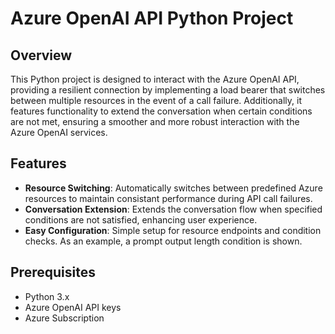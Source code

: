 # Azure OpenAI API Python Project

## Overview

This Python project is designed to interact with the Azure OpenAI API, providing a resilient connection by implementing a load bearer that switches between multiple resources in the event of a call failure. Additionally, it features functionality to extend the conversation when certain conditions are not met, ensuring a smoother and more robust interaction with the Azure OpenAI services.

## Features
- **Resource Switching**: Automatically switches between predefined Azure resources to maintain consistant performance during API call failures.
- **Conversation Extension**: Extends the conversation flow when specified conditions are not satisfied, enhancing user experience.
- **Easy Configuration**: Simple setup for resource endpoints and condition checks. As an example, a prompt output length condition is shown.

## Prerequisites
- Python 3.x
- Azure OpenAI API keys
- Azure Subscription
